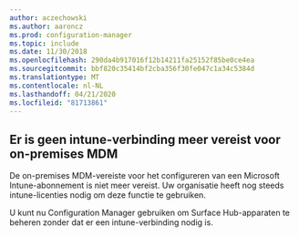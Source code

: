 ```yaml
---
author: aczechowski
ms.author: aaroncz
ms.prod: configuration-manager
ms.topic: include
ms.date: 11/30/2018
ms.openlocfilehash: 290da4b917016f12b14211fa25152f85be0ce4ea
ms.sourcegitcommit: bbf820c35414bf2cba356f30fe047c1a34c5384d
ms.translationtype: MT
ms.contentlocale: nl-NL
ms.lasthandoff: 04/21/2020
ms.locfileid: "81713861"
---
```

## <a name="an-intune-connection-is-no-longer-required-for-on-premises-mdm"></a><a name="bkmk_opmdm"></a>Er is geen intune-verbinding meer vereist voor on-premises MDM
<!--1359124-->
De on-premises MDM-vereiste voor het configureren van een Microsoft Intune-abonnement is niet meer vereist. Uw organisatie heeft nog steeds intune-licenties nodig om deze functie te gebruiken. 

U kunt nu Configuration Manager gebruiken om Surface Hub-apparaten te beheren zonder dat er een intune-verbinding nodig is. 

